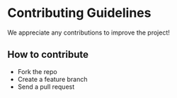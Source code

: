 # Contributing Guidelines

We appreciate any contributions to improve the project!

## How to contribute
- Fork the repo
- Create a feature branch
- Send a pull request
